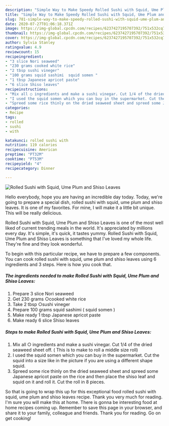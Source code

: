 ```yaml
---
description: "Simple Way to Make Speedy Rolled Sushi with Squid, Ume Plum and Shiso Leaves"
title: "Simple Way to Make Speedy Rolled Sushi with Squid, Ume Plum and Shiso Leaves"
slug: 781-simple-way-to-make-speedy-rolled-sushi-with-squid-ume-plum-and-shiso-leaves
date: 2020-07-27T01:06:18.371Z
image: https://img-global.cpcdn.com/recipes/6237427195707392/751x532cq70/rolled-sushi-with-squid-ume-plum-and-shiso-leaves-recipe-main-photo.jpg
thumbnail: https://img-global.cpcdn.com/recipes/6237427195707392/751x532cq70/rolled-sushi-with-squid-ume-plum-and-shiso-leaves-recipe-main-photo.jpg
cover: https://img-global.cpcdn.com/recipes/6237427195707392/751x532cq70/rolled-sushi-with-squid-ume-plum-and-shiso-leaves-recipe-main-photo.jpg
author: Sylvia Stanley
ratingvalue: 4.9
reviewcount: 15
recipeingredient:
- "3 slice Nori seaweed"
- "230 grams cooked white rice"
- "2 tbsp sushi vineger"
- "100 grams squid sashimi  squid somen "
- "1 tbsp Japanese apricot paste"
- "6 slice Shiso leaves"
recipeinstructions:
- "Mix all ○ ingredients and make a sushi vinegar. Cut 1/4 of the dried seaweed sheet off. ( This is to make to roll a middle size roll)"
- "I used the squid somen which you can buy in the supermarket. Cut the squid into a size like in the picture if you are using a different shape squid."
- "Spreed some rice thinly on the dried seaweed sheet and spreed some Japanese apricot paste on the rice and then place the shiso leaf and squid on it and roll it. Cut the roll in 8 pieces."
categories:
- Recipe
tags:
- rolled
- sushi
- with

katakunci: rolled sushi with 
nutrition: 119 calories
recipecuisine: American
preptime: "PT32M"
cooktime: "PT53M"
recipeyield: "4"
recipecategory: Dinner

---
```



![Rolled Sushi with Squid, Ume Plum and Shiso Leaves](https://img-global.cpcdn.com/recipes/6237427195707392/751x532cq70/rolled-sushi-with-squid-ume-plum-and-shiso-leaves-recipe-main-photo.jpg)

Hello everybody, hope you are having an incredible day today. Today, we're going to prepare a special dish, rolled sushi with squid, ume plum and shiso leaves. It is one of my favorites. For mine, I will make it a little bit unique. This will be really delicious.



Rolled Sushi with Squid, Ume Plum and Shiso Leaves is one of the most well liked of current trending meals in the world. It's appreciated by millions every day. It's simple, it's quick, it tastes yummy. Rolled Sushi with Squid, Ume Plum and Shiso Leaves is something that I've loved my whole life. They're fine and they look wonderful.


To begin with this particular recipe, we have to prepare a few components. You can cook rolled sushi with squid, ume plum and shiso leaves using 6 ingredients and 3 steps. Here is how you cook that.

<!--inarticleads1-->

##### The ingredients needed to make Rolled Sushi with Squid, Ume Plum and Shiso Leaves:

1. Prepare 3 slice Nori seaweed
1. Get 230 grams ○cooked white rice
1. Take 2 tbsp ○sushi vineger
1. Prepare 100 grams squid sashimi ( squid somen )
1. Make ready 1 tbsp Japanese apricot paste
1. Make ready 6 slice Shiso leaves




<!--inarticleads2-->

##### Steps to make Rolled Sushi with Squid, Ume Plum and Shiso Leaves:

1. Mix all ○ ingredients and make a sushi vinegar. Cut 1/4 of the dried seaweed sheet off. ( This is to make to roll a middle size roll)
1. I used the squid somen which you can buy in the supermarket. Cut the squid into a size like in the picture if you are using a different shape squid.
1. Spreed some rice thinly on the dried seaweed sheet and spreed some Japanese apricot paste on the rice and then place the shiso leaf and squid on it and roll it. Cut the roll in 8 pieces.




So that is going to wrap this up for this exceptional food rolled sushi with squid, ume plum and shiso leaves recipe. Thank you very much for reading. I'm sure you will make this at home. There is gonna be interesting food at home recipes coming up. Remember to save this page in your browser, and share it to your family, colleague and friends. Thank you for reading. Go on get cooking!
